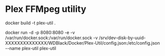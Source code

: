 
# Plex FFMpeg utility

docker build -t plex-util .

docker run -d -p 8080:8080 -e -v /var/run/docker.sock:/var/run/docker.sock -v /srv/dev-disk-by-uuid-XXXXXXXXXXXXXX/WDBlack/Docker/Plex-Util/config.json:/etc/config.json --name plex-util plex-util


